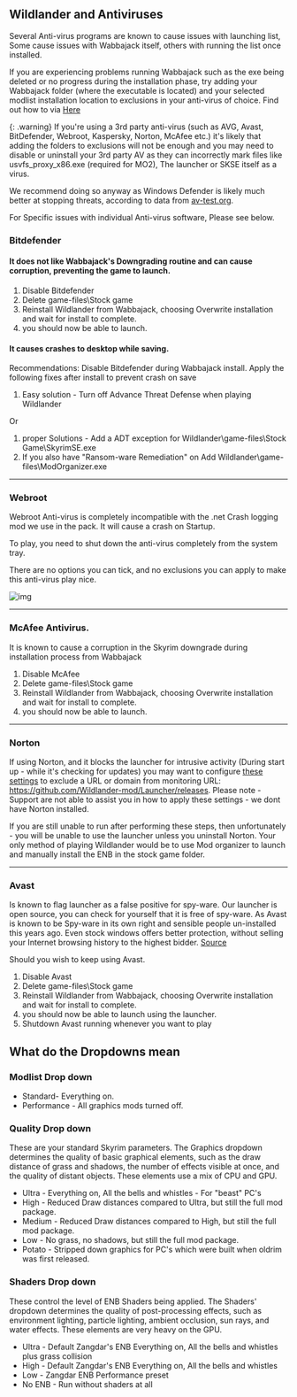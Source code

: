 
## Wildlander and Antiviruses

Several Anti-virus programs are known to cause issues with launching list, Some cause issues with Wabbajack itself, others with running the list once installed.

If you are experiencing problems running Wabbajack such as the exe being deleted or no progress during the installation phase, try adding your Wabbajack folder (where the executable is located) and your selected modlist installation location to exclusions in your anti-virus of choice. Find out how to via [Here](https://lmgtfy.app/?q=how+to+add+exclusions+to+antivirus)

{: .warning}
If you're using a 3rd party anti-virus (such as AVG, Avast, BitDefender, Webroot, Kaspersky, Norton, McAfee etc.) it's likely that adding the folders to exclusions will not be enough and you may need to disable or uninstall your 3rd party AV as they can incorrectly mark files like usvfs_proxy_x86.exe (required for MO2), The launcher or SKSE itself as a virus.

We recommend doing so anyway as Windows Defender is likely much better at stopping threats, according to data from [av-test.org](https://www.av-test.org/en/antivirus/home-windows/).

For Specific issues with individual Anti-virus software, Please see below.

### Bitdefender


#### It does not like Wabbajack's Downgrading routine and can cause corruption, preventing the game to launch.

 1. Disable Bitdefender 
 1. Delete game-files\Stock game
 1. Reinstall Wildlander from Wabbajack, choosing Overwrite installation and wait for install to complete.
 1. you should now be able to launch.


#### It causes crashes to desktop while saving.

Recommendations: Disable Bitdefender during Wabbajack install. Apply the following fixes after install to prevent crash on save
 1. Easy solution - Turn off Advance Threat Defense when playing Wildlander

 Or 

 1. proper Solutions - Add a ADT exception for Wildlander\game-files\Stock Game\SkyrimSE.exe
 1. If you also have "Ransom-ware Remediation" on Add Wildlander\game-files\ModOrganizer.exe       

---


### Webroot

  Webroot Anti-virus is completely incompatible with the .net Crash logging mod we use in the pack. It will cause a crash on Startup. 

  To play, you need to shut down the anti-virus completely from the system tray. 

  There are no options you can tick, and no exclusions you can apply to make this anti-virus play nice.

 ![img](https://media.discordapp.net/attachments/881254575640838254/937500500360851466/unknown.png) 

---


### McAfee Antivirus.

 It is known to cause a corruption in the Skyrim downgrade during installation process from Wabbajack

1. Disable McAfee 
1. Delete game-files\Stock game
1. Reinstall Wildlander from Wabbajack, choosing Overwrite installation and wait for install to complete.
1. you should now be able to launch.

---


### Norton
If using Norton, and it blocks the launcher for intrusive activity (During start up - while it's checking for updates) you may want to configure  [these settings](https://support.norton.com/sp/en/uk/home/current/solutions/v15471442/) to exclude a URL or domain from monitoring URL: https://github.com/Wildlander-mod/Launcher/releases. Please note - Support are not able to assist you in how to apply these settings - we dont have Norton installed.

 If you are still unable to run after performing these steps, then unfortunately - you will be unable to use the launcher unless you uninstall Norton. Your only method of playing Wildlander would be to use Mod organizer to launch and manually install the ENB in the stock game folder.

----

### Avast
Is known to flag launcher as a false positive for spy-ware. Our launcher is open source, you can check for yourself that it is free of spy-ware. As Avast is known to be Spy-ware in its own right and sensible people un-installed this years ago. Even stock windows offers better protection, without selling your Internet browsing history to the highest bidder.  [Source](https://antivirus-review.com/blog/avast-programs-spy-on-their-users)

 Should you wish to keep using Avast.
 
 1. Disable Avast 
 1. Delete game-files\Stock game
 1. Reinstall Wildlander from Wabbajack, choosing Overwrite installation and wait for install to complete.
 1. you should now be able to launch using the launcher.
 1. Shutdown Avast running whenever you want to play


## What do the Dropdowns mean

### Modlist Drop down

* Standard- Everything on.
* Performance - All graphics mods turned off.

### Quality Drop down

These are your standard Skyrim parameters. The Graphics dropdown determines the quality of basic graphical elements, such as the draw distance of grass and shadows, the number of effects visible at once, and the quality of distant objects. These elements use a mix of CPU and GPU.

* Ultra - Everything on, All the bells and whistles - For "beast" PC's
* High - Reduced Draw distances compared to Ultra, but still the full mod package.
* Medium - Reduced Draw distances compared to High, but still the full mod package.
* Low - No grass, no shadows, but still the full mod package.
* Potato - Stripped down graphics for PC's which were built when oldrim was first released.

### Shaders Drop down

These control the level of ENB Shaders being applied. The Shaders' dropdown determines the quality of post-processing effects, such as environment lighting, particle lighting, ambient occlusion, sun rays, and water effects. These elements are very heavy on the GPU.

* Ultra - Default Zangdar's ENB Everything on, All the bells and whistles plus grass collision
* High  - Default Zangdar's ENB Everything on, All the bells and whistles
* Low   - Zangdar ENB Performance preset 
* No ENB - Run without shaders at all